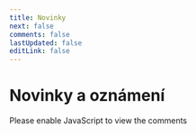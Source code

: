 ```yaml
---
title: Novinky
next: false
comments: false
lastUpdated: false
editLink: false
---
```


# Novinky a oznámení

<PBlogListing />



<div class="giscus">

<script>
  function getGiscusTheme() {
      const preferredTheme = localStorage.getItem("pref-theme");
      const giscusTheme = preferredTheme == null || preferredTheme == "light" ? "light" : "dark";
      return giscusTheme;
  }

  function setGiscusTheme() {
    function sendMessage(message) {
      const iframe = document.querySelector('iframe.giscus-frame');
      if (!iframe) return;
      iframe.contentWindow.postMessage({ giscus: message }, 'https://giscus.app');
    }
    sendMessage({
      setConfig: {
	  theme: getGiscusTheme() == "light" ? "dark": "light",
      },
    });
  }

  const attrs = {
      "src": "https://giscus.app/client.js",
      "data-repo": "rameezk/blog-comments",
      "data-repo-id": "R_kgDOIWVKbg",
      "data-category": "Announcements",
      "data-category-id": "DIC_kwDOIWVKbs4CSTz_",
      "data-mapping": "pathname",
      "data-strict": "0",
      "data-reactions-enabled": "1",
      "data-emit-metadata": "0",
      "data-input-position": "bottom",
      "data-theme": getGiscusTheme(),
      "data-lang": "en",
      "crossorigin": "anonymous",
      "async": ""
  };

  const giscusScript = document.createElement("script");
  Object.entries(attrs).forEach(([key, value]) => giscusScript.setAttribute(key, value));
    document.body.appendChild(giscusScript);

  const toggle = document.querySelector('#theme-toggle');
  if (toggle) {
    toggle.addEventListener('click', setGiscusTheme);
  }
</script>

<noscript>Please enable JavaScript to view the comments</noscript>
